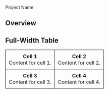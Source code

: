  Project Name

## Overview
<!-- 
Brief description of the project. -->

  
## Full-Width Table

<table style="width:100%; border-collapse:collapse;">
  <tr>
    <td style="width:50%; border:1px solid black; text-align:center; padding:10px;">
      <strong>Cell 1</strong><br>
      Content for cell 1.
    </td>
    <td style="width:50%; border:1px solid black; text-align:center; padding:10px;">
      <strong>Cell 2</strong><br>
      Content for cell 2.
    </td>
  </tr>
  <tr>
    <td style="width:50%; border:1px solid black; text-align:center; padding:10px;">
      <strong>Cell 3</strong><br>
      Content for cell 3.
    </td>
    <td style="width:50%; border:1px solid black; text-align:center; padding:10px;">
      <strong>Cell 4</strong><br>
      Content for cell 4.
    </td>
  </tr>
</table>
